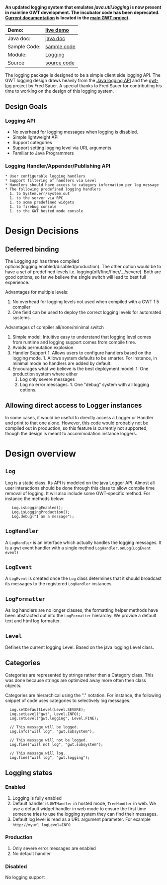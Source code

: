 **An updated logging system that emulates _java.util.logging_ is now present in mainline GWT development.  The incubator code has been deprecated.  [Current documentation](http://code.google.com/p/google-web-toolkit/wiki/Logging) is located in the [main GWT project](http://code.google.com/webtoolkit/doc/latest/DevGuideLogging.html).**


| Demo: | [live demo](http://collectionofdemos.appspot.com/demo/com.google.gwt.gen2.demo.logging.LoggingDemo/LoggingDemo.html) |
|:------|:---------------------------------------------------------------------------------------------------------------------|
| Java doc: | [java doc](http://collectionofdemos.appspot.com/javadoc/com/google/gwt/gen2/logging/shared/Log.html) |
| Sample Code: | [sample code](http://code.google.com/p/google-web-toolkit-incubator/source/browse/trunk/src-demo/com/google/gwt/gen2/demo/logging/client/LoggingDemo.java) |
| Module: | [Logging](http://google-web-toolkit-incubator.googlecode.com/svn/trunk/src/com/google/gwt/gen2/logging/Logging.gwt.xml) |
| Source | [source code](http://google-web-toolkit-incubator.googlecode.com/svn/trunk/src/com/google/gwt/gen2/logging/shared/Log.java) |

The logging package is designed to be a simple client side logging API. The GWT logging design draws heavily from the [Java logging API](http://java.sun.com/j2se/1.4.2/docs/guide/util/logging/overview.html)
and the [gwt-log](http://code.google.com/p/gwt-log/) project by Fred Sauer. A special thanks to Fred Sauer for contributing his time to working on the design of this logging system.

## Design Goals ##
### Logging API ###
  * No overhead for logging messages when logging is disabled.
  * Simple lightweight API
  * Support categories
  * Support setting logging level via URL arguments
  * Familiar to Java Programmers
### Logging Handler/Appender/Publishing API ###
    * User configurable logging handlers
    * Support filtering of handlers via Level
    * Handlers should have access to category information per log message
    * The following predefined logging handlers
      1. to System.err/System.out
      1. to the server via RPC
      1. to some predefined widgets
      1. to firebug console
      1. to the GWT hosted mode console



# Design Decisions #

## Deferred binding ##
The Logging api has three compiled options(logging:enabled/disabled/production).  The other option would be to have a set of predefined levels i.e. logging(off/fine/finer/.../severe). Both are good options, so far we believe the single switch will lead to best full experience.

Advantages for multiple levels:
  1. No overhead for logging levels not used when compiled with a GWT 1.5 compiler
  1. One field can be used to deploy the correct logging levels for automated systems.


Advantages of compiler all/none/minimal switch
  1. Simple model: Intuitive easy to understand that logging level comes from runtime and logging support comes from compile time.
  1. Avoids permutation explosion.
  1. Handler Support
    1. Allows users to configure handlers based on the logging mode.
    1. Allows system defaults to be smarter. For instance, in minimal mode no handlers are added by default.
  1. Encourages what we believe is the best deployment model:
    1. One production system where either
      1. Log only severe messages
      1. Log no error messages.
    1. One "debug" system with all logging options.

## Allowing direct access to Logger instances ##
In some cases, it would be useful to directly access a Logger or Handler and print to that one alone.  However, this code would probably not be compiled out in production, so this feature is currently not supported, though the design is meant to accommodation instance loggers.

# Design overview #


## `Log` ##
Log is a static class. Its API is modeled on the java Logger API. Almost all user interactions should be done through this class to allow compile time removal of logging. It will also include some GWT-specific method.  For instance the methods below:
```
   Log.isLoggingEnabled();
   Log.isLoggingProduction();
   Log.debug("I am a message");
```


## `LogHandler` ##
A `LogHandler` is an interface which actually handles the logging messages.  It is a gwt event handler with a single method `LogHandler.onLog(LogEvent event)`

## `LogEvent` ##
A  `LogEvent` is created once the `Log` class determines that it should broadcast its messages to the registered `LogHandler` instances.

## `LogFormatter` ##
As log handlers are no longer classes, the formatting helper methods have been abstracted out into the `LogFormatter` hierarchy. We provide a default text and html log formatter.

## `Level` ##
Defines the current logging Level. Based on the java logging Level class.

## Categories ##
Categories are represented by strings rather then a Category class. This was done because strings are optimized away more often then class objects.

Categories are hierarchical using the "." notation. For instance, the following snippet of code uses categories to selectively log messages.
```
  Log.setDefaultLevel(Level.SEVERE);
  Log.setLevel("gwt", Level.INFO);
  Log.setLevel("gwt.logging", Level.FINE);

  // This message will be logged.
  Log.info("will log", "gwt.subsystem");

  // This message will not be logged.
  Log.fine("will not log", "gwt.subsystem");

  // This message will log.
  Log.fine("will log", "gwt.logging");
```

## Logging states ##
### Enabled ###
  1. Logging is fully enabled
  1. Default handler is `GWTHandler` in hosted mode, `TreeHandler` in web. We use a default widget handler in web mode to ensure the first time someone tries to use the logging system they can find their messages.
  1. Default log level is read as a URL argument parameter.  For example `http://myurl logLevel=INFO`

### Production ###
  1. Only severe error messages are enabled
  1. No default handler
### Disabled ###
No logging support
